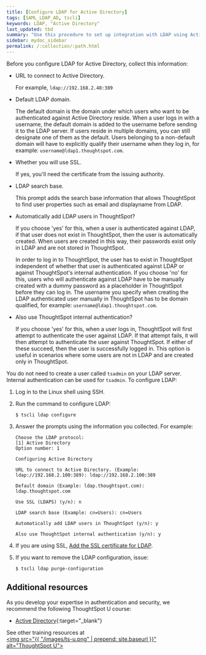 ```yaml
---
title: [Configure LDAP for Active Directory]
tags: [SAML_LDAP_AD, tscli]
keywords: LDAP, "Active Directory"
last_updated: tbd
summary: "Use this procedure to set up integration with LDAP using Active Directory."
sidebar: mydoc_sidebar
permalink: /:collection/:path.html
---
```

Before you configure LDAP for Active Directory, collect this information:

-   URL to connect to Active Directory.

    For example, `ldap://192.168.2.48:389`

-   Default LDAP domain.

    The default domain is the domain under which users who want to be authenticated against Active Directory reside. When a user logs in with a username, the default domain is added to the username before sending it to the LDAP server. If users reside in multiple domains, you can still designate one of them as the default. Users belonging to a non-default domain will have to explicitly qualify their username when they log in, for example: `username@ldap1.thoughtspot.com`.

-   Whether you will use SSL.

    If yes, you'll need the certificate from the issuing authority.

-   LDAP search base.

    This prompt adds the search base information that allows ThoughtSpot to find user properties such as email and displayname from LDAP.

-   Automatically add LDAP users in ThoughtSpot?

    If you choose 'yes' for this, when a user is authenticated against LDAP, if that user does not exist in ThoughtSpot, then the user is automatically created. When users are created in this way, their passwords exist only in LDAP and are not stored in ThoughtSpot.

    In order to log in to ThoughtSpot, the user has to exist in ThoughtSpot independent of whether that user is authenticated against LDAP or against ThoughtSpot's internal authentication. If you choose 'no' for this, users who will authenticate against LDAP have to be manually created with a dummy password as a placeholder in ThoughtSpot before they can log in. The username you specify when creating the LDAP authenticated user manually in ThoughtSpot has to be domain qualified, for example: `username@ldap1.thoughtspot.com`.

-   Also use ThoughtSpot internal authentication?

    If you choose 'yes' for this, when a user logs in, ThoughtSpot will first attempt to authenticate the user against LDAP. If that attempt fails, it will then attempt to authenticate the user against ThoughtSpot. If either of these succeed, then the user is successfully logged in. This option is useful in scenarios where some users are not in LDAP and are created only in ThoughtSpot.


You do not need to create a user called `tsadmin` on your LDAP server. Internal authentication can be used for `tsadmin`. To configure LDAP:

1. Log in to the Linux shell using SSH.
2. Run the command to configure LDAP:

    ```
    $ tscli ldap configure
    ```

3. Answer the prompts using the information you collected. For example:

    ```
    Choose the LDAP protocol:
    [1] Active Directory
    Option number: 1

    Configuring Active Directory

    URL to connect to Active Directory. (Example: ldap://192.168.2.100:389): ldap://192.168.2.100:389

    Default domain (Example: ldap.thoughtspot.com): ldap.thoughtspot.com

    Use SSL (LDAPS) (y/n): n

    LDAP search base (Example: cn=Users): cn=Users

    Automatically add LDAP users in ThoughtSpot (y/n): y

    Also use ThoughtSpot internal authentication (y/n): y
    ```

4. If you are using SSL, [Add the SSL certificate for LDAP](add-SSL-for-LDAP.html#).
5. If you want to remove the LDAP configuration, issue:

    ```
    $ tscli ldap purge-configuration
    ```

## Additional resources
As you develop your expertise in authentication and security, we recommend the following ThoughtSpot U course:
* [Active Directory](https://training.thoughtspot.com/authentication-security/621451){:target="_blank"}

See other training resources at <br/>
<a href="https://training.thoughtspot.com/" target="_blank"><img src="{{ "/images/ts-u.png" | prepend: site.baseurl  }}" alt="ThoughtSpot U"></a>   
